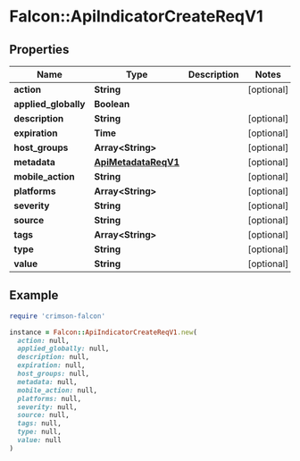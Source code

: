# Falcon::ApiIndicatorCreateReqV1

## Properties

| Name | Type | Description | Notes |
| ---- | ---- | ----------- | ----- |
| **action** | **String** |  | [optional] |
| **applied_globally** | **Boolean** |  |  |
| **description** | **String** |  | [optional] |
| **expiration** | **Time** |  | [optional] |
| **host_groups** | **Array&lt;String&gt;** |  | [optional] |
| **metadata** | [**ApiMetadataReqV1**](ApiMetadataReqV1.md) |  | [optional] |
| **mobile_action** | **String** |  | [optional] |
| **platforms** | **Array&lt;String&gt;** |  | [optional] |
| **severity** | **String** |  | [optional] |
| **source** | **String** |  | [optional] |
| **tags** | **Array&lt;String&gt;** |  | [optional] |
| **type** | **String** |  | [optional] |
| **value** | **String** |  | [optional] |

## Example

```ruby
require 'crimson-falcon'

instance = Falcon::ApiIndicatorCreateReqV1.new(
  action: null,
  applied_globally: null,
  description: null,
  expiration: null,
  host_groups: null,
  metadata: null,
  mobile_action: null,
  platforms: null,
  severity: null,
  source: null,
  tags: null,
  type: null,
  value: null
)
```

